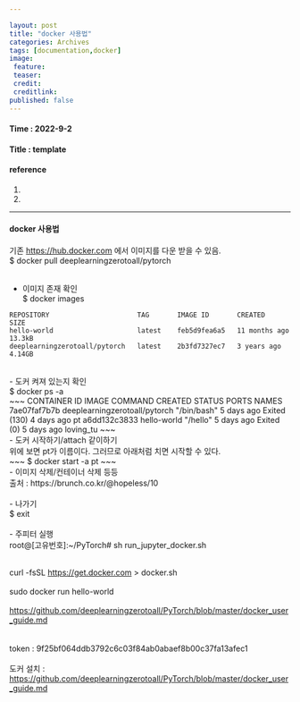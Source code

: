 ```yaml
---

layout: post
title: "docker 사용법"
categories: Archives
tags: [documentation,docker]
image:
 feature:
 teaser:
 credit:
 creditlink:
published: false
---
```


#### Time : 2022-9-2
#### Title : template

#### reference

1. []() 
2. []()

***
#### docker 사용법

기존 https://hub.docker.com 에서 이미지를 다운 받을 수 있음. <br>
$ docker pull deeplearningzerotoall/pytorch<br>
<br>
- 이미지 존재 확인<br>
$ docker images<br>
~~~
REPOSITORY                      TAG       IMAGE ID       CREATED         SIZE
hello-world                     latest    feb5d9fea6a5   11 months ago   13.3kB
deeplearningzerotoall/pytorch   latest    2b3fd7327ec7   3 years ago     4.14GB
~~~
<br>
- 도커 켜져 있는지 확인<br>
$ docker ps -a<br>
~~~
CONTAINER ID   IMAGE                           COMMAND       CREATED      STATUS                    PORTS     NAMES
7ae07faf7b7b   deeplearningzerotoall/pytorch   "/bin/bash"   5 days ago   Exited (130) 4 days ago             pt
a6dd132c3833   hello-world                     "/hello"      5 days ago   Exited (0) 5 days ago               loving_tu
~~~
<br>
- 도커 시작하기/attach 같이하기<br>
위에 보면 pt가 이름이다. 그러므로 아래처럼 치면 시작할 수 있다.<br>
~~~
$ docker start -a pt
~~~
<br>
- 이미지 삭제/컨테이너 삭제 등등<br>
출처 : https://brunch.co.kr/@hopeless/10<br>
<br>
- 나가기<br>
$ exit <br>
<br>
- 주피터 실행<br>
root@[고유번호]:~/PyTorch# sh run_jupyter_docker.sh<br>
<br>

curl -fsSL https://get.docker.com > docker.sh<br>
<br>
sudo docker run hello-world<br>
<br>
https://github.com/deeplearningzerotoall/PyTorch/blob/master/docker_user_guide.md<br>
<br>
<br>
token : 9f25bf064ddb3792c6c03f84ab0abaef8b00c37fa13afec1<br>
<br>
도커 설치 : https://github.com/deeplearningzerotoall/PyTorch/blob/master/docker_user_guide.md<br>




